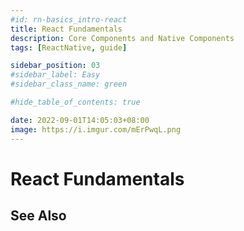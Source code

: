 ```yaml
---
#id: rn-basics_intro-react
title: React Fundamentals
description: Core Components and Native Components
tags: [ReactNative, guide]

sidebar_position: 03
#sidebar_label: Easy
#sidebar_class_name: green

#hide_table_of_contents: true

date: 2022-09-01T14:05:03+08:00
image: https://i.imgur.com/mErPwqL.png
---
```


React Fundamentals
==================





See Also
--------
